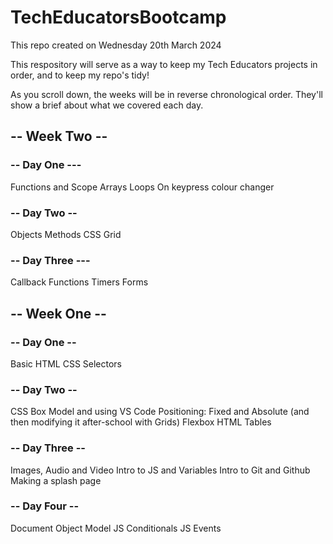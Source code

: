 # TechEducatorsBootcamp

This repo created on Wednesday 20th March 2024

This respository will serve as a way to keep my Tech Educators projects in order, and to keep my repo's tidy!

As you scroll down, the weeks will be in reverse chronological order.
They'll show a brief about what we covered each day.

## -- Week Two --

### -- Day One ---

Functions and Scope
Arrays
Loops
On keypress colour changer

### -- Day Two --

Objects
Methods
CSS Grid

### -- Day Three ---

Callback Functions
Timers
Forms

## -- Week One --

### -- Day One --

Basic HTML
CSS Selectors

### -- Day Two --

CSS Box Model and using VS Code
Positioning: Fixed and Absolute (and then modifying it after-school with Grids)
Flexbox
HTML Tables

### -- Day Three --

Images, Audio and Video
Intro to JS and Variables
Intro to Git and Github
Making a splash page

### -- Day Four --

Document Object Model
JS Conditionals
JS Events
